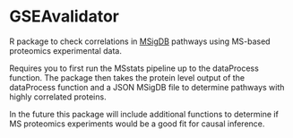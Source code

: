 # GSEAvalidator
R package to check correlations in [MSigDB](https://www.gsea-msigdb.org/gsea/msigdb) pathways using MS-based proteomics experimental data.

Requires you to first run the MSstats pipeline up to the dataProcess function. The package then takes the protein level output of the dataProcess function and a JSON MSigDB file to determine pathways with highly correlated proteins.

In the future this package will include additional functions to determine if MS proteomics experiments would be a good fit for causal inference.
